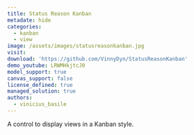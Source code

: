 ```yaml
---
title: Status Reason Kanban
metadate: hide
categories:
  - kanban
  - view
image: /assets/images/statusreasonkanban.jpg
visit: 
download: 'https://github.com/VinnyDyn/StatusReasonKanban'
demo_youtube: LRWMHkjtcJ0
model_support: true
canvas_support: false
license_defined: true
managed_solution: true
authors:
  - vinicius_basile
---
```


A control to display views in a Kanban style.
